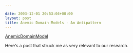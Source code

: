 ```yaml
---

date: 2003-12-01 20:53:04+00:00
layout: post
title: Anemic Domain Models - An Antipattern
---
```


[AnemicDomainModel](http://martinfowler.com/bliki/AnemicDomainModel.html)

Here's a post that struck me as very relevant to our research.

